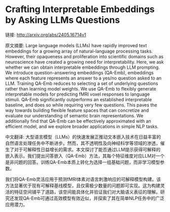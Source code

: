 # Crafting Interpretable Embeddings by Asking LLMs Questions

链接: http://arxiv.org/abs/2405.16714v1

原文摘要:
Large language models (LLMs) have rapidly improved text embeddings for a
growing array of natural-language processing tasks. However, their opaqueness
and proliferation into scientific domains such as neuroscience have created a
growing need for interpretability. Here, we ask whether we can obtain
interpretable embeddings through LLM prompting. We introduce question-answering
embeddings (QA-Emb), embeddings where each feature represents an answer to a
yes/no question asked to an LLM. Training QA-Emb reduces to selecting a set of
underlying questions rather than learning model weights.
  We use QA-Emb to flexibly generate interpretable models for predicting fMRI
voxel responses to language stimuli. QA-Emb significantly outperforms an
established interpretable baseline, and does so while requiring very few
questions. This paves the way towards building flexible feature spaces that can
concretize and evaluate our understanding of semantic brain representations. We
additionally find that QA-Emb can be effectively approximated with an efficient
model, and we explore broader applications in simple NLP tasks.

中文翻译:
大型语言模型（LLMs）的快速发展正推动文本嵌入技术在日益丰富的自然语言处理任务中不断进步。然而，其不透明性及向神经科学等领域的渗透，催生了对于可解释性日益增长的需求。本文探讨了能否通过LLM提示获得可解释的嵌入表示。我们提出问答嵌入（QA-Emb）方法，其每个特征维度对应LLM对一个是非问题的回答。训练QA-Emb本质上转化为选择一组基础问题，而非学习模型参数。

我们将QA-Emb灵活应用于预测fMRI体素对语言刺激响应的可解释模型构建。该方法显著优于现有可解释基线模型，且仅需极少数量的问题即可实现。这为构建灵活的特征空间铺平了道路，该空间能具体化并验证我们对大脑语义表征的理解。研究还发现QA-Emb可通过高效模型有效近似，并探索了其在简单NLP任务中的广泛应用潜力。
